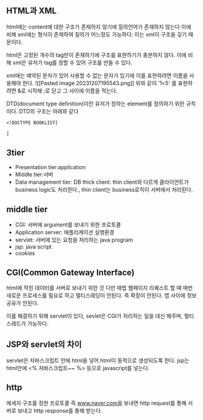 ## HTML과 XML
html에는 content에 대한 구조가 존재하지 않기에 질의언어가 존재하지 않는다
이에 비해 xml에는 형식이 존재하여 질의가 어느정도 가능하다. 이는 xml이 구조을 갖기 때문이다.

html은 고정된 개수의 tag만이 존재하기에 구조를 표현하기가 충분하지 않다.
이에 비해 xml은 유저가 tag를 정할 수 있어 구조를 만들 수 있다.

xml에는 예약된 문자가 있어 사용할 수 없는 문자가 있기에 이를 표현하려면 이름을 사용해야 한다.
![[Pasted image 20231207195543.png]]
위와 같이 '1<5' 를 표현하려면 &로 시작해 ;로 닫고 그 사이에 이름을 적는다.

DTD(document type definition)이란 유저가 정하는 element를 정의하기 위한 규칙이다.
DTD의 구조는 아래와 같다
```DTD
<!DOCTYPE BOOKLIST[

]
```

## 3tier
* Presentation tier:application
* Middle tier:서버
* Data management tier: DB
thick client: thin client와 다르게 클라이언트가 business logic도 처리한다., thin client는 business로직이 서버에서 처리된다.

## middle tier
* CGI: 서버에 argument를 보내기 위한 프로토콜
* Application server: 애플리케이션 실행환경
* servlet: 서버에 있는 요청을 처리하는 java program
* jsp: java script
* cookies
## CGI(Common Gateway  Interface)
html에 적힌 데이터를 서버로 보내기 위한 것
다만 매법 웹페이지 리퀘스트 할 때 매번 새로운 프로세스를 필요로 하고 멀티스레딩이 안된다.
즉 확장이 안된다.
앱 사이에 정보 공유가 안된다.

이를 해결하기 위해 servlet이 있다,
sevlet은 CGI가 처리하는 일을 대신 해주며, 멀티스레드가 가능하다.
## JSP와 servlet의 차이
servlet은 자바스크립트 안에 html을 넣어 html이 동적으로 생성되도록 한다.
jsp는 html안에 <% 자바스크립트~~ %> 등으로 javascript를 넣는다.
## http
메세지 구조를 정한 프로토콜
즉 www.naver.com을 보내면 http request를 통해 서버로 보내고 http response를 통해 받는다.